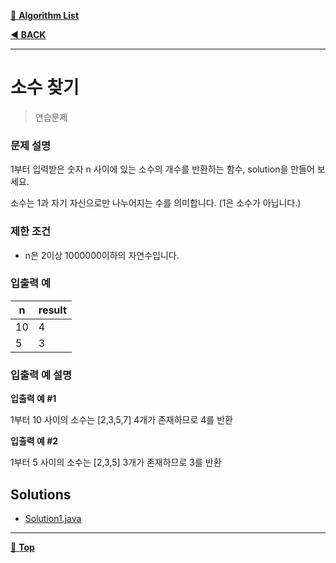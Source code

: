 [:file_folder: **Algorithm List**](https://github.com/dlalstj0213/Study.Algorithm_Java)

[:arrow_backward: **BACK**](../)

---

# 소수 찾기

> 연습문제

### 문제 설명

1부터 입력받은 숫자 n 사이에 있는 소수의 개수를 반환하는 함수, solution을 만들어 보세요.

소수는 1과 자기 자신으로만 나누어지는 수를 의미합니다.
(1은 소수가 아닙니다.)

### 제한 조건
- n은 2이상 1000000이하의 자연수입니다.

### 입출력 예

|n|result|
|---|---|
|10|4|
|5|3|

### 입출력 예 설명

**입출력 예 #1**

1부터 10 사이의 소수는 [2,3,5,7] 4개가 존재하므로 4를 반환

**입출력 예 #2**

1부터 5 사이의 소수는 [2,3,5] 3개가 존재하므로 3를 반환

## Solutions

- [Solution1.java](./Solution1.java)

---

[:arrow_up_small: **Top**](#)